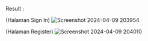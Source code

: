 Result :

(Halaman Sign In)
![Screenshot 2024-04-09 203954](https://github.com/daffayusufm/Coder/assets/154896122/91fc7c74-d774-4a6c-8df9-4eff8dfd0412)


(Halaman Register)
![Screenshot 2024-04-09 204010](https://github.com/daffayusufm/Coder/assets/154896122/0106ba80-c170-4863-a557-e77313a126b8)

